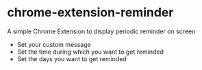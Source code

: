 # chrome-extension-reminder
A simple Chrome Extension to display periodic reminder on screen
- Set your custom message
- Set the time during which you want to get reminded
- Set the days you want to get reminded
